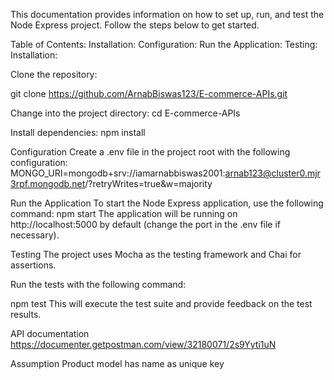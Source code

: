 This documentation provides information on how to set up, run, and test the Node Express project. Follow the steps below to get started.


Table of Contents:
Installation:
Configuration:
Run the Application:
Testing:
Installation:

Clone the repository:

git clone https://github.com/ArnabBiswas123/E-commerce-APIs.git

Change into the project directory:
cd E-commerce-APIs


Install dependencies:
npm install


Configuration
Create a .env file in the project root with the following configuration:
MONGO_URI=mongodb+srv://iamarnabbiswas2001:arnab123@cluster0.mjr3rpf.mongodb.net/?retryWrites=true&w=majority


Run the Application
To start the Node Express application, use the following command:
npm start
The application will be running on http://localhost:5000 by default (change the port in the .env file if necessary).

Testing
The project uses Mocha as the testing framework and Chai for assertions.

Run the tests with the following command:

npm test
This will execute the test suite and provide feedback on the test results.

API documentation 
https://documenter.getpostman.com/view/32180071/2s9Yyti1uN


Assumption
Product model has name as unique key
